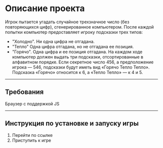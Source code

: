 # Описание проекта

Игрок пытается угадать случайное трехзначное число (без повторяющихся цифр), сгенерированное компьютером. После каждой попытки компьютер предоставляет игроку подсказки трех типов:
* "Холодно". Ни одна цифра не отгадана.
* "Тепло" Одна цифра отгадана, но не отгадана ее позиция. 
* "Горячо". Одна цифра и ее позиция отгадана.
На каждом ходе компьютер должен выдать три подсказки, отсортированные в алфавитном порядке. Если секретное число 456, а предположение игрока — 546, подсказки будут иметь вид «Горячо Тепло Тепло». Подсказка «Горячо» относится к 6, а «Тепло Тепло» — к 4 и 5.


* * *

## Требования

Браузер с поддержкой JS

* * *

## Инструкция по установке и запуску игры

1. Перейти по ссылке 
2. Приступить к игре